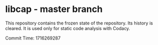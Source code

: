 # libcap - master branch

This repository contains the frozen state of the repository.
Its history is cleared. It is used only for static code
analysis with Codacy.

Commit Time: 1716269287